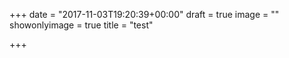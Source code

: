 +++
date = "2017-11-03T19:20:39+00:00"
draft = true
image = ""
showonlyimage = true
title = "test"

+++
